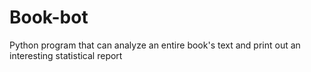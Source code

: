 # Book-bot
Python program that can analyze an entire book's text and print out an interesting statistical report

